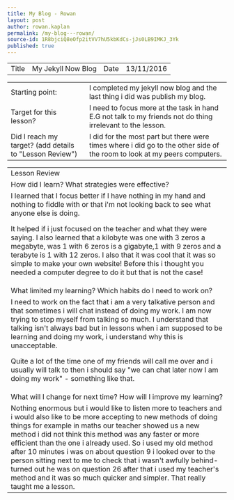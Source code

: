 ```yaml
---
title: My Blog - Rowan
layout: post
author: rowan.kaplan
permalink: /my-blog---rowan/
source-id: 1R8bjciQ8eOfp2itVV7hU5kbKdCs-jJs0LB9IMKJ_3Yk
published: true
---
```

<table>
  <tr>
    <td>Title</td>
    <td>My Jekyll Now Blog</td>
    <td>Date</td>
    <td>13/11/2016</td>
  </tr>
</table>


<table>
  <tr>
    <td>Starting point:</td>
    <td>I completed my jekyll now blog and the last thing i did was publish my blog.</td>
  </tr>
  <tr>
    <td>Target for this lesson?</td>
    <td>I need to focus more at the task in hand E.G not talk to my friends not do thing irrelevant to the lesson.</td>
  </tr>
  <tr>
    <td>Did I reach my target? 
(add details to "Lesson Review")</td>
    <td>I did for the most part but there were times where i did go to the other side of the room to look at my peers computers.</td>
  </tr>
</table>


<table>
  <tr>
    <td>Lesson Review</td>
  </tr>
  <tr>
    <td>How did I learn? What strategies were effective? </td>
  </tr>
  <tr>
    <td>I learned that I focus better if I have nothing in my hand and nothing to fiddle with or that i'm not looking back to see what anyone else is doing. 

It helped if i just focused on the teacher and what they were saying. I also learned that a kilobyte was one with 3 zeros a megabyte, was 1 with 6 zeros is  a gigabyte,1 with 9 zeros and a terabyte is 1 with 12 zeros. I also that it was cool that it was so simple to make your own website! Before this i thought you needed a computer degree to do it but that is not the case!</td>
  </tr>
  <tr>
    <td>What limited my learning? Which habits do I need to work on? </td>
  </tr>
  <tr>
    <td>I need to work on the fact that i am a very talkative person and that sometimes i will chat instead of doing my work. I am now trying to stop myself from talking so much. I understand that talking isn't always bad but in lessons when i am supposed to be learning and doing my work, i understand why this is unacceptable.

Quite a lot of the time one of my friends will call me over and i usually will talk to then i should say "we can chat later now I am doing my work" - something like that.</td>
  </tr>
  <tr>
    <td>What will I change for next time? How will I improve my learning?</td>
  </tr>
  <tr>
    <td>Nothing enormous but i would like to listen more to teachers and i would also like to be more accepting to new methods of doing things for example in maths our teacher showed us a new method i did not think this method was any faster or more efficient than the one i already used. So i used my old method after 10 minutes i was on about question 9 i looked over to the person sitting next to me to check that i wasn't awfully behind- turned out he was on question 26 after that i used my teacher's method and it was so much quicker and simpler. That really taught me a lesson.</td>
  </tr>
</table>


